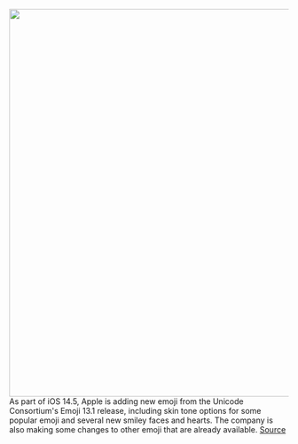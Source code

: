 <img src='https://cdn.vox-cdn.com/thumbor/idwRxBTPVuFsC7Fpx80sk5pVrxE=/0x0:809x539/1200x800/filters:focal(341x206:469x334)/cdn.vox-cdn.com/uploads/chorus_image/image/68827366/Newios14.5emoji.0.jpg' width='700px' /><br/>
As part of iOS 14.5, Apple is adding new emoji from the Unicode Consortium's Emoji 13.1 release, including skin tone options for some popular emoji and several new smiley faces and hearts. The company is also making some changes to other emoji that are already available.
<a href='https://www.theverge.com/2021/2/16/22285963/apple-emoji-ios-14-5-smiley-faces-hearts-more-skin-tones'> Source <a/>